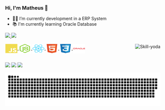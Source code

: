 ### Hi, I'm Matheus 👋

- 👨‍💻 I’m currently development in a ERP System 
- 📚 I'm currently learning Oracle Database

 <div>
  <a href="https://github.com/Matheus-web-prog">
  <img height="180em" src="https://github-readme-stats.vercel.app/api?username=Matheus-web-prog&show_icons=true&theme=jolly&include_all_commits=true&count_private=true"/>
  <img height="180em" src="https://github-readme-stats.vercel.app/api/top-langs/?username=Matheus-web-prog&layout=compact&langs_count=7&theme=jolly"/>
</div>
<div style="display: inline_block"><br>
  <img align="center" alt="Skill-Js" height="30" width="40" src="https://raw.githubusercontent.com/devicons/devicon/master/icons/javascript/javascript-plain.svg">
  <img align="center" alt="Skill-NodeJs" height="30" width="40" src="https://raw.githubusercontent.com/devicons/devicon/master/icons/nodejs/nodejs-original.svg">
  <img align="center" alt="Skill-React" height="30" width="40" src="https://raw.githubusercontent.com/devicons/devicon/master/icons/react/react-original.svg">
  <img align="center" alt="Skill-HTML" height="30" width="40" src="https://raw.githubusercontent.com/devicons/devicon/master/icons/html5/html5-original.svg">
  <img align="center" alt="Skill-CSS" height="30" width="40" src="https://raw.githubusercontent.com/devicons/devicon/master/icons/css3/css3-original.svg">
  <img align="center" alt="Skill-Oracle" height="30" width="40" src="https://raw.githubusercontent.com/devicons/devicon/master/icons/oracle/oracle-original.svg">
  <img align="right" alt="Skill-yoda" src="https://cdn.discordapp.com/attachments/795358919417397249/825430589581688872/hi.gif">
</div>
  
  ##
 
<div> 
  <a href="#" target="_blank"><img src="https://img.shields.io/badge/-Instagram-%23E4405F?style=for-the-badge&logo=instagram&logoColor=white" target="_blank"></a>
  <a href = "#"><img src="https://img.shields.io/badge/-Gmail-%23333?style=for-the-badge&logo=gmail&logoColor=white" target="_blank"><a>
  <a href="#" target="_blank"><img src="https://img.shields.io/badge/-LinkedIn-%230077B5?style=for-the-badge&logo=linkedin&logoColor=white" target="_blank"></a> 
 
  ![Snake animation](https://github.com/Matheus-web-prog/Matheus-web-prog/blob/output/github-contribution-grid-snake.svg)
 
</div>
